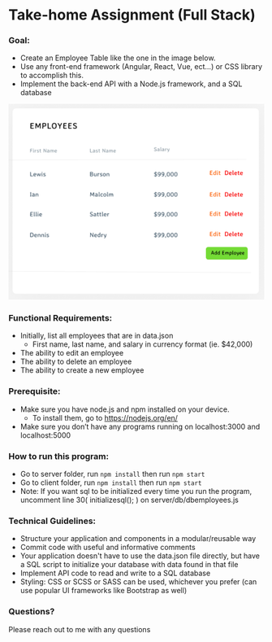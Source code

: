# Take-home Assignment (Full Stack) #

### Goal: ###
* Create an Employee Table like the one in the image below.
* Use any front-end framework (Angular, React, Vue, ect...) or CSS library to accomplish this.
* Implement the back-end API with a Node.js framework, and a SQL database

![](example.png)

### Functional Requirements: ###
* Initially, list all employees that are in data.json
  * First name, last name, and salary in currency format (ie. $42,000)
* The ability to edit an employee
* The ability to delete an employee
* The ability to create a new employee

### Prerequisite: ###

* Make sure you have node.js and npm installed on your device.
    * To install them, go to https://nodejs.org/en/ 
*	Make sure you don’t have any programs running on localhost:3000 and localhost:5000

### How to run this program: ###
* Go to server folder, run `npm install` then run `npm start`
* Go to client folder, run `npm install` then run `npm start`
* Note: If you want sql to be initialized every time you run the program, uncomment line 30( initializesql(); ) on server/db/dbemployees.js
### Technical Guidelines: ###
* Structure your application and components in a modular/reusable way
* Commit code with useful and informative comments
* Your application doesn't have to use the data.json file directly, but have a SQL script to initialize your database with data found in that file
* Implement API code to read and write to a SQL database
* Styling: CSS or SCSS or SASS can be used, whichever you prefer (can use popular UI frameworks like Bootstrap as well)

### Questions? ###
Please reach out to me with any questions
